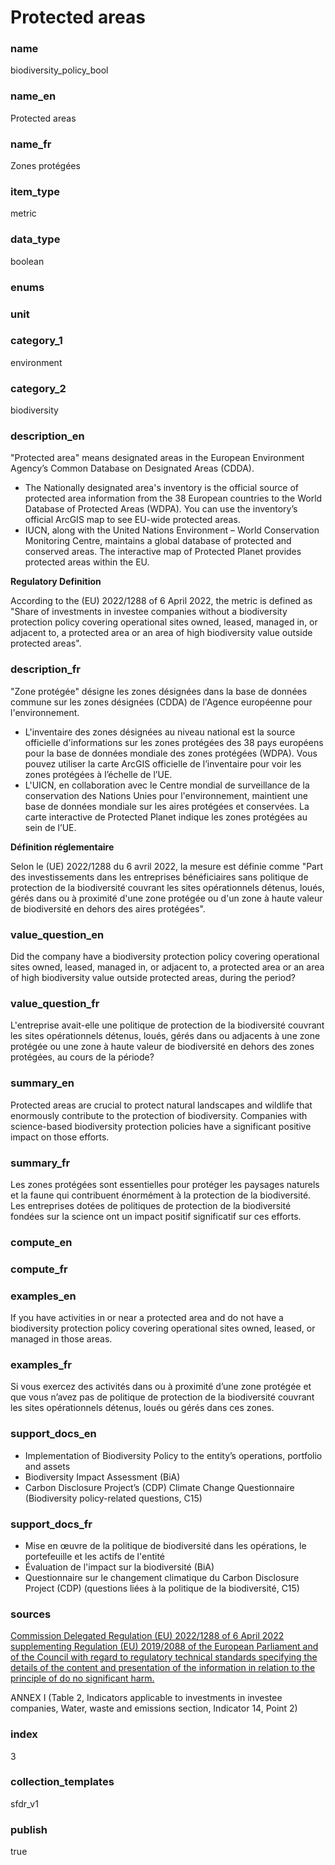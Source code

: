 # Protected areas

### name

biodiversity_policy_bool

### name_en

Protected areas

### name_fr

Zones protégées

### item_type

metric

### data_type

boolean

### enums



### unit



### category_1

environment

### category_2

biodiversity

### description_en

"Protected area" means designated areas in the European Environment Agency’s Common Database on
Designated Areas (CDDA). 

- The Nationally designated area's inventory is the official source of protected area information
from the 38 European countries to the World Database of Protected Areas (WDPA). You can use the
inventory’s official ArcGIS map to see EU-wide protected areas. 
- IUCN, along with the United Nations Environment – World Conservation Monitoring Centre, maintains
a global database of protected and conserved areas. The interactive map of Protected Planet
provides protected areas within the EU.

**Regulatory Definition**

According to the (EU) 2022/1288 of 6 April 2022, the metric is defined as "Share of investments in
investee companies without a biodiversity protection policy covering operational sites owned,
leased, managed in, or adjacent to, a protected area or an area of high biodiversity value
outside protected areas".


### description_fr

"Zone protégée" désigne les zones désignées dans la base de données commune sur les zones désignées
(CDDA) de l'Agence européenne pour l'environnement.

- L'inventaire des zones désignées au niveau national est la source officielle d'informations sur les
zones protégées des 38 pays européens pour la base de données mondiale des zones protégées (WDPA).
Vous pouvez utiliser la carte ArcGIS officielle de l’inventaire pour voir les zones protégées à
l’échelle de l’UE.
- L'UICN, en collaboration avec le Centre mondial de surveillance de la conservation des Nations
Unies pour l'environnement, maintient une base de données mondiale sur les aires protégées et
conservées. La carte interactive de Protected Planet indique les zones protégées au sein de l’UE.

**Définition réglementaire**

Selon le (UE) 2022/1288 du 6 avril 2022, la mesure est définie comme "Part des investissements dans
les entreprises bénéficiaires sans politique de protection de la biodiversité couvrant les sites
opérationnels détenus, loués, gérés dans ou à proximité d'une zone protégée ou d'un zone à haute
valeur de biodiversité en dehors des aires protégées".

### value_question_en


Did the company have a biodiversity protection policy covering operational sites owned, leased,
managed in, or adjacent to, a protected area or an area of high biodiversity value outside
protected areas, during the period?


### value_question_fr


L'entreprise avait-elle une politique de protection de la biodiversité couvrant les sites
opérationnels détenus, loués, gérés dans ou adjacents à une zone protégée ou une zone à haute
valeur de biodiversité en dehors des zones protégées, au cours de la période?


### summary_en

Protected areas are crucial to protect natural landscapes and wildlife that enormously contribute
to the protection of biodiversity. Companies with science-based biodiversity protection policies
have a significant positive impact on those efforts. 

### summary_fr

Les zones protégées sont essentielles pour protéger les paysages naturels et la faune qui
contribuent énormément à la protection de la biodiversité. Les entreprises dotées de politiques
de protection de la biodiversité fondées sur la science ont un impact positif significatif sur ces
efforts.

### compute_en



### compute_fr



### examples_en

If you have activities in or near a protected area and do not have a biodiversity protection
policy covering operational sites owned, leased, or managed in those areas.

### examples_fr

Si vous exercez des activités dans ou à proximité d’une zone protégée et que vous n’avez pas de
politique de protection de la biodiversité couvrant les sites opérationnels détenus, loués ou
gérés dans ces zones.

### support_docs_en

- Implementation of Biodiversity Policy to the entity’s operations, portfolio and assets
- Biodiversity Impact Assessment (BiA)
- Carbon Disclosure Project’s (CDP) Climate Change Questionnaire (Biodiversity policy-related
questions, C15)


### support_docs_fr

- Mise en œuvre de la politique de biodiversité dans les opérations, le portefeuille et les actifs
de l'entité
- Évaluation de l'impact sur la biodiversité (BiA)
- Questionnaire sur le changement climatique du Carbon Disclosure Project (CDP) (questions liées à
la politique de la biodiversité, C15)

### sources

[Commission Delegated Regulation (EU) 2022/1288 of 6 April 2022 supplementing Regulation (EU) 2019/2088 of the European Parliament and of the Council with
regard to regulatory technical standards specifying the details of the content
and presentation of the information in relation to the principle of do no
significant harm.](https://eur-lex.europa.eu/eli/reg_del/2022/1288/oj)

ANNEX I (Table 2, Indicators applicable to investments in investee companies, Water,
waste and emissions section, Indicator 14, Point 2)

### index

3

### collection_templates

sfdr_v1

### publish

true
